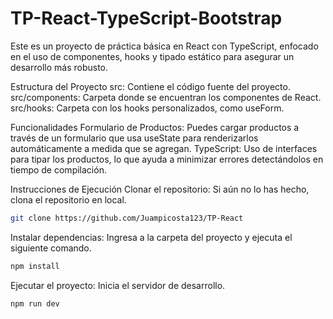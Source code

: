 # TP-React-TypeScript-Bootstrap

Este es un proyecto de práctica básica en React con TypeScript, enfocado en el uso de componentes, hooks y tipado estático para asegurar un desarrollo más robusto.

Estructura del Proyecto
src: Contiene el código fuente del proyecto.
src/components: Carpeta donde se encuentran los componentes de React.
src/hooks: Carpeta con los hooks personalizados, como useForm.

Funcionalidades
Formulario de Productos: Puedes cargar productos a través de un formulario que usa useState para renderizarlos automáticamente a medida que se agregan.
TypeScript: Uso de interfaces para tipar los productos, lo que ayuda a minimizar errores detectándolos en tiempo de compilación.

Instrucciones de Ejecución
Clonar el repositorio: Si aún no lo has hecho, clona el repositorio en local.

```bash
git clone https://github.com/Juampicosta123/TP-React
```

Instalar dependencias: Ingresa a la carpeta del proyecto y ejecuta el siguiente comando.

```bash
npm install
```

Ejecutar el proyecto: Inicia el servidor de desarrollo.

```bash
npm run dev
```
